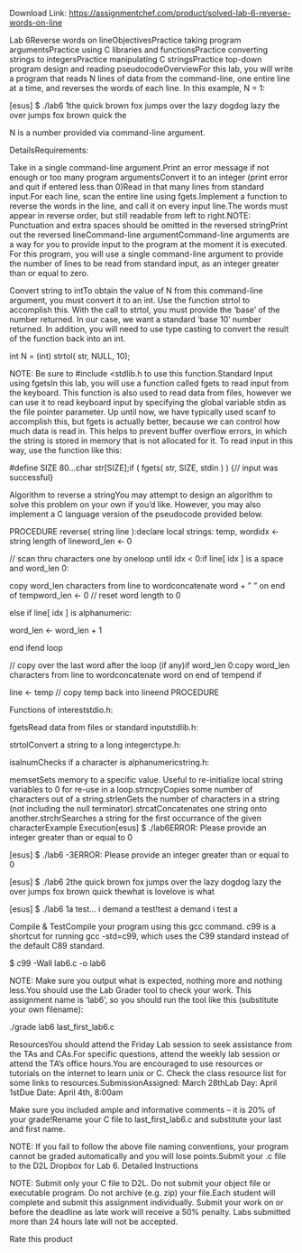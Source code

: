 Download Link: https://assignmentchef.com/product/solved-lab-6-reverse-words-on-line
<br>
<p class="ui header product-top-header" title="Lab 6 Reverse words on line Solution">Lab 6Reverse words on lineObjectivesPractice taking program argumentsPractice using C libraries and functionsPractice converting strings to integersPractice manipulating C stringsPractice top-down program design and reading pseudocodeOverviewFor this lab, you will write a program that reads N lines of data from the command-line, one entire line at a time, and reverses the words of each line. In this example, N = 1:

[esus] $ ./lab6 1the quick brown fox jumps over the lazy dogdog lazy the over jumps fox brown quick the

N is a number provided via command-line argument.

DetailsRequirements:

Take in a single command-line argument.Print an error message if not enough or too many program argumentsConvert it to an integer (print error and quit if entered less than 0)Read in that many lines from standard input.For each line, scan the entire line using fgets.Implement a function to reverse the words in the line, and call it on every input line.The words must appear in reverse order, but still readable from left to right.NOTE: Punctuation and extra spaces should be omitted in the reversed stringPrint out the reversed lineCommand-line argumentCommand-line arguments are a way for you to provide input to the program at the moment it is executed. For this program, you will use a single command-line argument to provide the number of lines to be read from standard input, as an integer greater than or equal to zero.

Convert string to intTo obtain the value of N from this command-line argument, you must convert it to an int. Use the function strtol to accomplish this. With the call to strtol, you must provide the ‘base’ of the number returned. In our case, we want a standard ‘base 10’ number returned. In addition, you will need to use type casting to convert the result of the function back into an int.

int N = (int) strtol( str, NULL, 10);

NOTE: Be sure to #include &lt;stdlib.h to use this function.Standard Input using fgetsIn this lab, you will use a function called fgets to read input from the keyboard. This function is also used to read data from files, however we can use it to read keyboard input by specifying the global variable stdin as the file pointer parameter. Up until now, we have typically used scanf to accomplish this, but fgets is actually better, because we can control how much data is read in. This helps to prevent buffer overflow errors, in which the string is stored in memory that is not allocated for it. To read input in this way, use the function like this:

#define SIZE 80…char str[SIZE];if ( fgets( str, SIZE, stdin ) ) {// input was successful}

Algorithm to reverse a stringYou may attempt to design an algorithm to solve this problem on your own if you’d like. However, you may also implement a C language version of the pseudocode provided below.

PROCEDURE reverse( string line ):declare local strings: temp, wordidx &lt;- string length of lineword_len &lt;- 0

// scan thru characters one by oneloop until idx &lt; 0:if line[ idx ] is a space and word_len 0:

copy word_len characters from line to wordconcatenate word + ” ” on end of tempword_len &lt;- 0 // reset word length to 0

else if line[ idx ] is alphanumeric:

word_len &lt;- word_len + 1

end ifend loop

// copy over the last word after the loop (if any)if word_len 0:copy word_len characters from line to wordconcatenate word on end of tempend if

line &lt;- temp // copy temp back into lineend PROCEDURE

Functions of intereststdio.h:

fgetsRead data from files or standard inputstdlib.h:

strtolConvert a string to a long integerctype.h:

isalnumChecks if a character is alphanumericstring.h:

memsetSets memory to a specific value. Useful to re-initialize local string variables to 0 for re-use in a loop.strncpyCopies some number of characters out of a string.strlenGets the number of characters in a string (not including the null terminator).strcatConcatenates one string onto another.strchrSearches a string for the first occurrance of the given characterExample Execution[esus] $ ./lab6ERROR: Please provide an integer greater than or equal to 0

[esus] $ ./lab6 -3ERROR: Please provide an integer greater than or equal to 0

[esus] $ ./lab6 2the quick brown fox jumps over the lazy dogdog lazy the over jumps fox brown quick thewhat is lovelove is what

[esus] $ ./lab6 1a test… i demand a test!test a demand i test a

Compile &amp; TestCompile your program using this gcc command. c99 is a shortcut for running gcc -std=c99, which uses the C99 standard instead of the default C89 standard.

$ c99 -Wall lab6.c -o lab6

NOTE: Make sure you output what is expected, nothing more and nothing less.You should use the Lab Grader tool to check your work. This assignment name is ‘lab6’, so you should run the tool like this (substitute your own filename):

./grade lab6 last_first_lab6.c

ResourcesYou should attend the Friday Lab session to seek assistance from the TAs and CAs.For specific questions, attend the weekly lab session or attend the TA’s office hours.You are encouraged to use resources or tutorials on the internet to learn unix or C. Check the class resource list for some links to resources.SubmissionAssigned: March 28thLab Day: April 1stDue Date: April 4th, 8:00am

Make sure you included ample and informative comments – it is 20% of your grade!Rename your C file to last_first_lab6.c and substitute your last and first name.

NOTE: If you fail to follow the above file naming conventions, your program cannot be graded automatically and you will lose points.Submit your .c file to the D2L Dropbox for Lab 6. Detailed Instructions

NOTE: Submit only your C file to D2L. Do not submit your object file or executable program. Do not archive (e.g. zip) your file.Each student will complete and submit this assignment individually. Submit your work on or before the deadline as late work will receive a 50% penalty. Labs submitted more than 24 hours late will not be accepted.

<span class="kksr-muted">Rate this product</span>